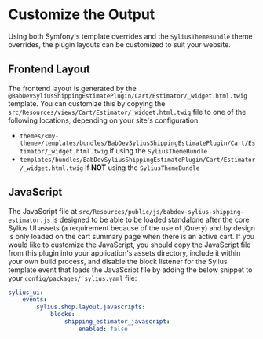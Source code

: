 # Customize the Output

Using both Symfony's template overrides and the `SyliusThemeBundle` theme overrides, the plugin layouts can be customized to suit your website.

## Frontend Layout

The frontend layout is generated by the `@BabDevSyliusShippingEstimatePlugin/Cart/Estimator/_widget.html.twig` template. You can customize this by copying the `src/Resources/views/Cart/Estimator/_widget.html.twig` file to one of the following locations, depending on your site's configuration:

- `themes/<my-theme>/templates/bundles/BabDevSyliusShippingEstimatePlugin/Cart/Estimator/_widget.html.twig` if using the `SyliusThemeBundle`
- `templates/bundles/BabDevSyliusShippingEstimatePlugin/Cart/Estimator/_widget.html.twig` if **NOT** using the `SyliusThemeBundle`

## JavaScript

The JavaScript file at `src/Resources/public/js/babdev-sylius-shipping-estimator.js` is designed to be able to be loaded standalone after the core Sylius UI assets (a requirement because of the use of jQuery) and by design is only loaded on the cart summary page when there is an active cart. If you would like to customize the JavaScript, you should copy the JavaScript file from this plugin into your application's assets directory, include it within your own build process, and disable the block listener for the Sylius template event that loads the JavaScript file by adding the below snippet to your `config/packages/_sylius.yaml` file:

```yaml
sylius_ui:
    events:
        sylius.shop.layout.javascripts:
            blocks:
                shipping_estimator_javascript:
                    enabled: false
```
